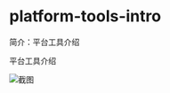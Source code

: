 # platform-tools-intro

简介：平台工具介绍

平台工具介绍

![截图](https://img.alicdn.com/tfs/TB1mNG.qNSYBuNjSspjXXX73VXa-2072-1262.png)
